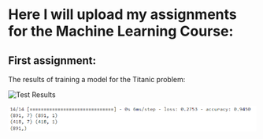 # Here I will upload my assignments for the Machine Learning Course:

## First assignment:
The results of training a model for the Titanic problem:



![Test Results]([https://github.com/masoud-n91/MachineLearning/blob/main/Image/Testing.png?raw=true](https://github.com/masoud-n91/MachineLearning/blob/main/Image/Training.png?raw=true) "Test Results")


![Test Results](https://github.com/masoud-n91/MachineLearning/blob/main/Image/Testing.png?raw=true "Test Results")

